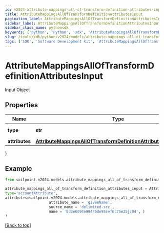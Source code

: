 ```yaml
---
id: v2024-attribute-mappings-all-of-transform-definition-attributes-input
title: AttributeMappingsAllOfTransformDefinitionAttributesInput
pagination_label: AttributeMappingsAllOfTransformDefinitionAttributesInput
sidebar_label: AttributeMappingsAllOfTransformDefinitionAttributesInput
sidebar_class_name: pythonsdk
keywords: ['python', 'Python', 'sdk', 'AttributeMappingsAllOfTransformDefinitionAttributesInput', 'V2024AttributeMappingsAllOfTransformDefinitionAttributesInput'] 
slug: /tools/sdk/python/v2024/models/attribute-mappings-all-of-transform-definition-attributes-input
tags: ['SDK', 'Software Development Kit', 'AttributeMappingsAllOfTransformDefinitionAttributesInput', 'V2024AttributeMappingsAllOfTransformDefinitionAttributesInput']
---
```


# AttributeMappingsAllOfTransformDefinitionAttributesInput

Input Object

## Properties

Name | Type | Description | Notes
------------ | ------------- | ------------- | -------------
**type** | **str** | The Type of Attribute | [optional] 
**attributes** | [**AttributeMappingsAllOfTransformDefinitionAttributesInputAttributes**](attribute-mappings-all-of-transform-definition-attributes-input-attributes) |  | [optional] 
}

## Example

```python
from sailpoint.v2024.models.attribute_mappings_all_of_transform_definition_attributes_input import AttributeMappingsAllOfTransformDefinitionAttributesInput

attribute_mappings_all_of_transform_definition_attributes_input = AttributeMappingsAllOfTransformDefinitionAttributesInput(
type='accountAttribute',
attributes=sailpoint.v2024.models.attribute_mappings_all_of_transform_definition_attributes_input_attributes.AttributeMappings_allOf_transformDefinition_attributes_input_attributes(
                    attribute_name = 'givenName', 
                    source_name = 'delimited-src', 
                    name = '8d3e0094e99445de98eef6c75e25jc04', )
)

```
[[Back to top]](#) 

